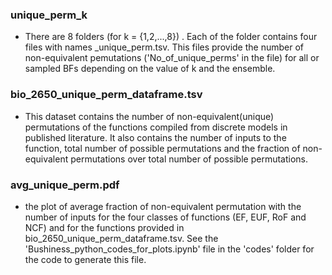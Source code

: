 ### unique_perm_k
- There are 8 folders (for k = {1,2,...,8}) . Each of the folder contains four files with names <ensemble>_unique_perm.tsv. This files
  provide the number of non-equivalent pemutations ('No_of_unique_perms' in the file) for all or sampled BFs depending on the value of k
  and the ensemble.
### bio_2650_unique_perm_dataframe.tsv
- This dataset contains the number of non-equivalent(unique) permutations of the functions compiled from discrete models in published literature. It also contains the number of inputs to the function, total number of possible permutations and the fraction of non-equivalent
permutations over total number of possible permutations.
### avg_unique_perm.pdf
- the plot of average fraction of non-equivalent permutation with the number of inputs for the four classes of functions (EF, EUF, RoF and NCF) and for the functions provided in bio_2650_unique_perm_dataframe.tsv. See the 'Bushiness_python_codes_for_plots.ipynb' file in the 'codes' folder for the code to generate this file.
